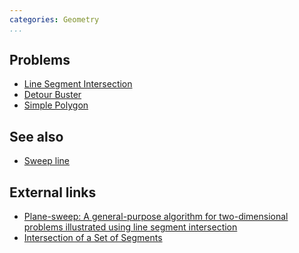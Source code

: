 ```yaml
---
categories: Geometry
...
```


## Problems
- [Line Segment Intersection](https://open.kattis.com/problems/segmentintersection)
- [Detour Buster](https://web.archive.org/web/20210127145520/https://icpcarchive.ecs.baylor.edu/external/56/5690.pdf)
- [Simple Polygon](http://codeforces.com/gym/100486)

## See also
- [Sweep line]()

## External links
- [Plane-sweep: A general-purpose algorithm for two-dimensional problems illustrated using line segment intersection](http://www.jn.inf.ethz.ch/education/script/P6_C25.pdf)
- [Intersection of a Set of Segments](http://geomalgorithms.com/a09-_intersect-3.html)

